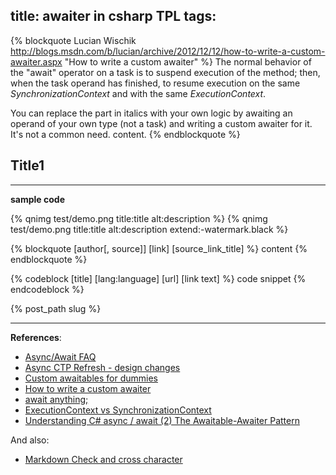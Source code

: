 title: awaiter in csharp TPL
tags:
---


<!--more-->

{% blockquote Lucian Wischik http://blogs.msdn.com/b/lucian/archive/2012/12/12/how-to-write-a-custom-awaiter.aspx "How to write a custom awaiter" %}
The normal behavior of the "await" operator on a task is to suspend execution of the method; then, when the task operand has finished, to resume execution on the same *SynchronizationContext* and with the same *ExecutionContext*.

You can replace the part in italics with your own logic by awaiting an operand of your own type (not a task) and writing a custom awaiter for it. It's not a common need. 
content.
{% endblockquote %}

## Title1



---


**sample code**


{% qnimg test/demo.png title:title alt:description %}
{% qnimg test/demo.png title:title alt:description extend:-watermark.black %}


{% blockquote [author[, source]] [link] [source_link_title] %}
content
{% endblockquote %}


{% codeblock [title] [lang:language] [url] [link text] %}
code snippet
{% endcodeblock %}


{% post_path slug %}



---

**References**:

- [Async/Await FAQ](http://blogs.msdn.com/b/pfxteam/archive/2012/04/12/10293335.aspx)
- [Async CTP Refresh - design changes](http://blogs.msdn.com/b/lucian/archive/2011/04/15/async-ctp-refresh-design-changes.aspx)
- [Custom awaitables for dummies](http://stackoverflow.com/questions/12661348/custom-awaitables-for-dummies)
- [How to write a custom awaiter](http://blogs.msdn.com/b/lucian/archive/2012/12/12/how-to-write-a-custom-awaiter.aspx)
- [await anything;](http://blogs.msdn.com/b/pfxteam/archive/2011/01/13/10115642.aspx)
- [ExecutionContext vs SynchronizationContext](http://blogs.msdn.com/b/pfxteam/archive/2012/06/15/executioncontext-vs-synchronizationcontext.aspx)
- [Understanding C# async / await (2) The Awaitable-Awaiter Pattern](http://weblogs.asp.net/dixin/understanding-c-sharp-async-await-2-awaitable-awaiter-pattern)


And also:

- [Markdown Check and cross character](http://stackoverflow.com/questions/712132/in-html-i-can-make-a-checkmark-with-x2713-is-there-a-corresponding-x-mark)
